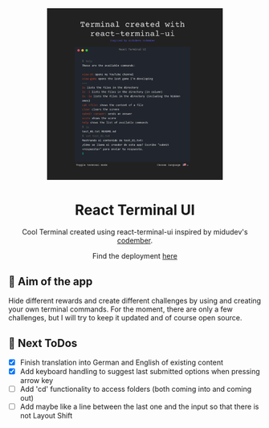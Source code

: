 <div align="center">

<img src="./public/screen.png" width="350" alt="React Logo" />

# React Terminal UI

Cool Terminal created using react-terminal-ui inspired by midudev's [codember](https://codember.dev/).

Find the deployment [here](https://react-terminal-ui.vercel.app/)

</div>

## 🚀 Aim of the app

Hide different rewards and create different challenges by using and creating your own terminal commands. For the moment, there are only a few challenges, but I will try to keep it updated and of course open source.

## 🔮 Next ToDos

- [x] Finish translation into German and English of existing content
- [x] Add keyboard handling to suggest last submitted options when pressing arrow key
- [ ] Add 'cd' functionality to access folders (both coming into and coming out)
- [ ] Add maybe like a line between the last one and the input so that there is not Layout Shift
